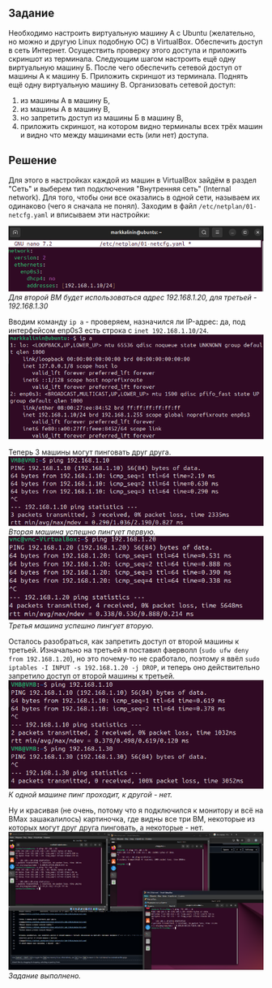 ## Задание

Необходимо настроить виртуальную машину А с Ubuntu (желательно, но можно и другую Linux подобную ОС) в VirtualBox.
Обеспечить доступ в сеть Интернет. Осуществить проверку этого доступа и приложить скриншот из терминала.
Следующим шагом настроить ещё одну виртуальную машину Б.
После чего обеспечить сетевой доступ от машины А к машину Б. Приложить скриншот из терминала.
Поднять ещё одну виртуальную машину В. Организовать сетевой доступ:

1. из машины А в машину Б,
2. из машины А в машину В,
3. но запретить доступ из машины Б в машину В,
4. приложить скриншот, на котором видно терминалы всех трёх машин и видно что между машинами есть (или нет) доступа.

## Решение

Для этого в настройках каждой из машин в VirtualBox зайдём в раздел "Сеть" и выберем тип подключения "Внутренняя сеть" (Internal network). Для того, чтобы они все оказались в одной сети, называем их одинаково (чего я сначала не понял). Заходим в файл `/etc/netplan/01-netcfg.yaml` и вписываем эти настройки:

![image](https://github.com/mxrget/linux-university-lab-3/blob/main/pic1.png)
*Для второй ВМ будет использоваться адрес 192.168.1.20, для третьей - 192.168.1.30*

Вводим команду `ip a` - проверяем, назначился ли IP-адрес: да, под интерфейсом enp0s3 есть строка с `inet 192.168.1.10/24`. 
![image](https://github.com/mxrget/linux-university-lab-3/blob/main/pic2.png)

Теперь 3 машины могут пинговать друг друга.
![image](https://github.com/mxrget/linux-university-lab-3/blob/main/pic3.png)
*Вторая машина успешно пингует первую.*
![image](https://github.com/mxrget/linux-university-lab-3/blob/main/pic4.png)
*Третья машина успешно пингует вторую.*

Осталось разобраться, как запретить доступ от второй машины к третьей. Изначально на третьей я поставил фаерволл (`sudo ufw deny from 192.168.1.20`), но это почему-то не сработало, поэтому я ввёл `sudo iptables -I INPUT -s 192.168.1.20 -j DROP`, и теперь оно действительно запретило доступ от второй машины к третьей.
![image](https://github.com/mxrget/linux-university-lab-3/blob/main/pic5.png)
*К одной машине пинг проходит, к другой - нет.*

Ну и красивая (не очень, потому что я подключился к монитору и всё на ВМах зашакалилось) картиночка, где видны все три ВМ, некоторые из которых могут друг друга пинговать, а некоторые - нет.
![image](https://github.com/mxrget/linux-university-lab-3/blob/main/pic6.png)
*Задание выполнено.*
